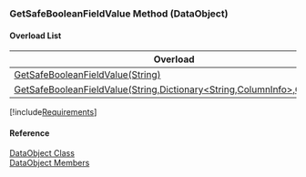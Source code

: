 ﻿### GetSafeBooleanFieldValue Method (DataObject)

#### Overload List

| Overload | Description |
| --- | --- |
| [GetSafeBooleanFieldValue(String)](fcSDK~FChoice.Foundation.DataObjects.DataObject~GetSafeBooleanFieldValue(String).md) |   |
| [GetSafeBooleanFieldValue(String,Dictionary<String,ColumnInfo>,Object\[\])](fcSDK~FChoice.Foundation.DataObjects.DataObject~GetSafeBooleanFieldValue(String,Dictionary{String,ColumnInfo},Object[]).md) |   |

[!include[Requirements](../partials/requirements.md)]



#### Reference

[DataObject Class](fcSDK~FChoice.Foundation.DataObjects.DataObject.md)  
[DataObject Members](fcSDK~FChoice.Foundation.DataObjects.DataObject_members.md)